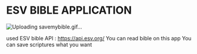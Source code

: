 # ESV BIBLE APPLICATION

![Uploading savemybible.gif…]()

used ESV bible API : https://api.esv.org/
You can read bible on this app
You can save scriptures what you want
